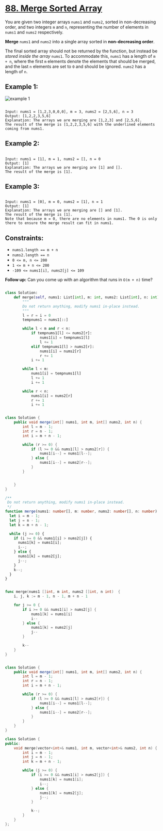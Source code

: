 # [88. Merge Sorted Array](https://leetcode.com/problems/merge-sorted-array/description/?envType=study-plan-v2&envId=top-interview-150)

You are given two integer arrays `nums1` and `nums2`, sorted in non-decreasing order, and two integers `m` and `n`, representing the number of elements in `nums1` and `nums2` respectively.

**Merge** `nums1` and `nums2` into a single array sorted in **non-decreasing order**.

The final sorted array should not be returned by the function, but instead be _stored inside the array_ `nums1`. To accommodate this, `nums1` has a length of `m + n`, where the first `m` elements denote the elements that should be merged, and the last `n` elements are set to `0` and should be ignored. `nums2` has a length of `n`.

## Example 1:

![example 1](image.png)

```

Input: nums1 = [1,2,3,0,0,0], m = 3, nums2 = [2,5,6], n = 3
Output: [1,2,2,3,5,6]
Explanation: The arrays we are merging are [1,2,3] and [2,5,6].
The result of the merge is [1,2,2,3,5,6] with the underlined elements coming from nums1.

```

## Example 2:

```

Input: nums1 = [1], m = 1, nums2 = [], n = 0
Output: [1]
Explanation: The arrays we are merging are [1] and [].
The result of the merge is [1].

```

## Example 3:

```

Input: nums1 = [0], m = 0, nums2 = [1], n = 1
Output: [1]
Explanation: The arrays we are merging are [] and [1].
The result of the merge is [1].
Note that because m = 0, there are no elements in nums1. The 0 is only there to ensure the merge result can fit in nums1.

```

## Constraints:

- `nums1.length == m + n`
- `nums2.length == n`
- `0 <= m, n <= 200`
- `1 <= m + n <= 200`
- `-109 <= nums1[i], nums2[j] <= 109`

**Follow up:** Can you come up with an algorithm that runs in `O(m + n)` time?

```python

class Solution:
    def merge(self, nums1: List[int], m: int, nums2: List[int], n: int) -> None:
        """
        Do not return anything, modify nums1 in-place instead.
        """
        l = r = i = 0
        tempnums1 = nums1[::]

        while l < m and r < n:
            if tempnums1[l] <= nums2[r]:
                nums1[i] = tempnums1[l]
                l += 1
            elif tempnums1[l] > nums2[r]:
                nums1[i] = nums2[r]
                r += 1
            i += 1

        while l < m:
            nums1[i] = tempnums1[l]
            l += 1
            i += 1

        while r < n:
            nums1[i] = nums2[r]
            r += 1
            i += 1

```

```java

class Solution {
    public void merge(int[] nums1, int m, int[] nums2, int n) {
        int l = m - 1;
        int r = n - 1;
        int i = m + n - 1;

        while (r >= 0) {
            if (l >= 0 && nums1[l] > nums2[r]) {
                nums1[i--] = nums1[l--];
            } else {
                nums1[i--] = nums2[r--];
            }
        }


    }
}

```

```ts
/**
 Do not return anything, modify nums1 in-place instead.
 */
function merge(nums1: number[], m: number, nums2: number[], n: number): void {
  let i = m - 1;
  let j = n - 1;
  let k = m + n - 1;

  while (j >= 0) {
    if (i >= 0 && nums1[i] > nums2[j]) {
      nums1[k] = nums1[i];
      i--;
    } else {
      nums1[k] = nums2[j];
      j--;
    }
    k--;
  }
}
```

```go

func merge(nums1 []int, m int, nums2 []int, n int)  {
    i, j, k := m - 1, n - 1, m + n - 1

    for j >= 0 {
        if i >= 0 && nums1[i] > nums2[j] {
            nums1[k] = nums1[i]
            i--
        } else {
            nums1[k] = nums2[j]
            j--
        }

        k--
    }
}

```

```java

class Solution {
    public void merge(int[] nums1, int m, int[] nums2, int n) {
        int l = m - 1;
        int r = n - 1;
        int i = m + n - 1;

        while (r >= 0) {
            if (l >= 0 && nums1[l] > nums2[r]) {
                nums1[i--] = nums1[l--];
            } else {
                nums1[i--] = nums2[r--];
            }
        }
    }
}

```

```cpp
class Solution {
public:
    void merge(vector<int>& nums1, int m, vector<int>& nums2, int n) {
        int i = m - 1;
        int j = n - 1;
        int k = m + n - 1;

        while (j >= 0) {
            if (i >= 0 && nums1[i] > nums2[j]) {
                nums1[k] = nums1[i];
                i--;
            } else {
                nums1[k] = nums2[j];
                j--;
            }

            k--;
        }
    }
};
```
